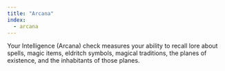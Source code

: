 ```yaml
---
title: "Arcana"
index:
  - arcana
---
```

Your Intelligence (Arcana) check measures your ability to recall lore about spells, magic items, eldritch symbols, magical traditions, the planes of existence, and the inhabitants of those planes.
